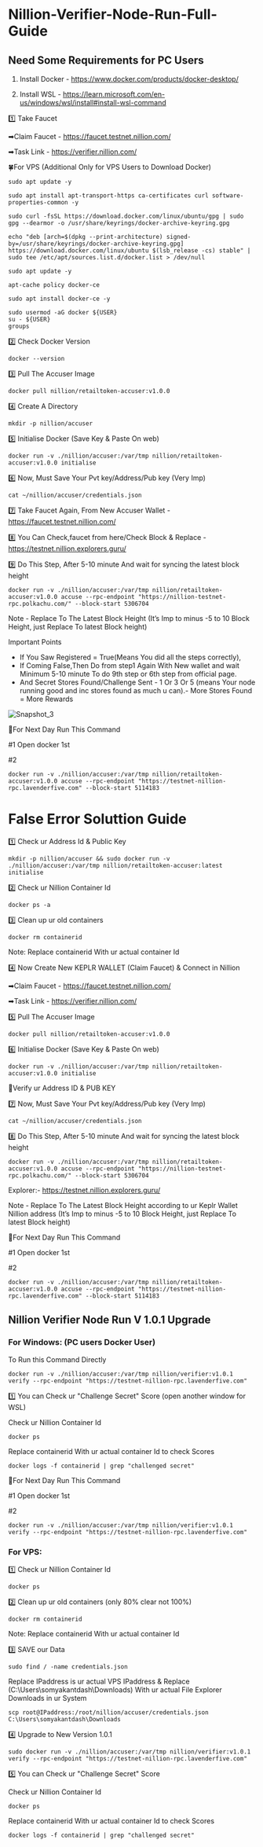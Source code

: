 # Nillion-Verifier-Node-Run-Full-Guide

## Need Some Requirements for PC Users

1. Install Docker - https://www.docker.com/products/docker-desktop/

2. Install WSL - https://learn.microsoft.com/en-us/windows/wsl/install#install-wsl-command

1️⃣ Take Faucet

➡Claim Faucet - https://faucet.testnet.nillion.com/

➡Task Link - https://verifier.nillion.com/

  🍀For VPS (Additional Only for VPS Users to Download Docker)
```
sudo apt update -y
```
```
sudo apt install apt-transport-https ca-certificates curl software-properties-common -y
```
```
sudo curl -fsSL https://download.docker.com/linux/ubuntu/gpg | sudo gpg --dearmor -o /usr/share/keyrings/docker-archive-keyring.gpg
```
```
echo "deb [arch=$(dpkg --print-architecture) signed-by=/usr/share/keyrings/docker-archive-keyring.gpg] https://download.docker.com/linux/ubuntu $(lsb_release -cs) stable" | sudo tee /etc/apt/sources.list.d/docker.list > /dev/null
```
```
sudo apt update -y
```
```
apt-cache policy docker-ce
```
```
sudo apt install docker-ce -y
```
```
sudo usermod -aG docker ${USER}
su - ${USER}
groups
```

2️⃣ Check Docker Version
```
docker --version
```

3️⃣ Pull The Accuser Image
```
docker pull nillion/retailtoken-accuser:v1.0.0
```

4️⃣ Create A Directory
```
mkdir -p nillion/accuser
```

5️⃣ Initialise Docker (Save Key & Paste On web)
```
docker run -v ./nillion/accuser:/var/tmp nillion/retailtoken-accuser:v1.0.0 initialise
```

6️⃣ Now, Must Save Your Pvt key/Address/Pub key (Very Imp)
```
cat ~/nillion/accuser/credentials.json
```

7️⃣ Take Faucet Again, From New Accuser Wallet - https://faucet.testnet.nillion.com/

8️⃣ You Can Check,faucet from here/Check Block & Replace - https://testnet.nillion.explorers.guru/

9️⃣ Do This Step, After 5-10 minute And wait for syncing the latest block height
```
docker run -v ./nillion/accuser:/var/tmp nillion/retailtoken-accuser:v1.0.0 accuse --rpc-endpoint "https://nillion-testnet-rpc.polkachu.com/" --block-start 5306704
```

Note - Replace To The Latest Block Height (It’s Imp to minus -5 to 10 Block Height, just Replace To latest Block height)

Important Points
- If You Saw Registered = True(Means You did all the steps correctly), 
- If Coming False,Then Do from step1 Again With New wallet and wait Minimum 5-10 minute To do 9th step or 6th step from official page.
- And Secret Stores Found/Challenge Sent - 1 Or 3 Or 5 (means Your node running good and inc stores found as much u can).- More Stores Found = More Rewards

![Snapshot_3](https://github.com/user-attachments/assets/6e4e832e-70dd-476a-a734-42d6d61c355f)



🔶For Next Day Run This Command

#1 Open docker 1st 

#2
``` 
docker run -v ./nillion/accuser:/var/tmp nillion/retailtoken-accuser:v1.0.0 accuse --rpc-endpoint "https://testnet-nillion-rpc.lavenderfive.com" --block-start 5114183
```

# False Error Soluttion Guide

1️⃣ Check ur Address Id & Public Key
```
mkdir -p nillion/accuser && sudo docker run -v ./nillion/accuser:/var/tmp nillion/retailtoken-accuser:latest initialise
```

2️⃣ Check ur Nillion Container Id
```
docker ps -a 
```
3️⃣ Clean up ur old containers
```
docker rm containerid  
```
Note: Replace containerid With ur actual container Id

4️⃣ Now Create New KEPLR WALLET (Claim Faucet) & Connect in Nillion

➡Claim Faucet - https://faucet.testnet.nillion.com/

➡Task Link - https://verifier.nillion.com/

5️⃣ Pull The Accuser Image
```
docker pull nillion/retailtoken-accuser:v1.0.0
```

6️⃣ Initialise Docker (Save Key & Paste On web)
```
docker run -v ./nillion/accuser:/var/tmp nillion/retailtoken-accuser:v1.0.0 initialise
```

🔶Verify ur Address ID & PUB KEY

7️⃣ Now, Must Save Your Pvt key/Address/Pub key (Very Imp)
```
cat ~/nillion/accuser/credentials.json
```

8️⃣ Do This Step, After 5-10 minute And wait for syncing the latest block height
```
docker run -v ./nillion/accuser:/var/tmp nillion/retailtoken-accuser:v1.0.0 accuse --rpc-endpoint "https://nillion-testnet-rpc.polkachu.com/" --block-start 5306704
```

Explorer:- https://testnet.nillion.explorers.guru/

Note - Replace To The Latest Block Height according to ur Keplr Wallet Nillion address (It’s Imp to minus -5 to 10 Block Height, just Replace To latest Block height)

🔶For Next Day Run This Command

#1 Open docker 1st 

#2
``` 
docker run -v ./nillion/accuser:/var/tmp nillion/retailtoken-accuser:v1.0.0 accuse --rpc-endpoint "https://testnet-nillion-rpc.lavenderfive.com" --block-start 5114183
```

## Nillion Verifier Node Run V 1.0.1 Upgrade

### **For Windows:** (PC users Docker User) 

To Run this Command Directly
```
docker run -v ./nillion/accuser:/var/tmp nillion/verifier:v1.0.1 verify --rpc-endpoint "https://testnet-nillion-rpc.lavenderfive.com"
```

1️⃣ You can Check ur "Challenge Secret" Score (open another window for WSL)

Check ur Nillion Container Id
```
docker ps
```

Replace containerid With ur actual container Id to check Scores
```
docker logs -f containerid | grep "challenged secret"
```

🔶For Next Day Run This Command

#1 Open docker 1st 

#2
``` 
docker run -v ./nillion/accuser:/var/tmp nillion/verifier:v1.0.1 verify --rpc-endpoint "https://testnet-nillion-rpc.lavenderfive.com"
```

### **For VPS:**

1️⃣ Check ur Nillion Container Id
```
docker ps
```

2️⃣ Clean up ur old containers (only 80% clear not 100%)
```
docker rm containerid  
```
Note: Replace containerid With ur actual container Id

3️⃣ SAVE our Data
```
sudo find / -name credentials.json
```

Replace IPaddress is ur actual VPS IPaddress & Replace (C:\Users\somyakantdash\Downloads) With ur actual File Explorer Downloads in ur System
```
scp root@IPaddress:/root/nillion/accuser/credentials.json C:\Users\somyakantdash\Downloads
```

4️⃣ Upgrade to New Version 1.0.1 
```
sudo docker run -v ./nillion/accuser:/var/tmp nillion/verifier:v1.0.1 verify --rpc-endpoint "https://testnet-nillion-rpc.lavenderfive.com"
```

5️⃣ You can Check ur "Challenge Secret" Score

Check ur Nillion Container Id
```
docker ps
```

Replace containerid With ur actual container Id to check Scores
```
docker logs -f containerid | grep "challenged secret"
```
